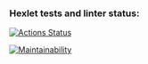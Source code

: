 ### Hexlet tests and linter status:
[![Actions Status](https://github.com/helen02027/php-project-45/actions/workflows/hexlet-check.yml/badge.svg)](https://github.com/helen02027/php-project-45/actions)

[![Maintainability](https://api.codeclimate.com/v1/badges/37d9eefe962e6b98b95d/maintainability)](https://codeclimate.com/github/helen02027/php-project-45/maintainability)


